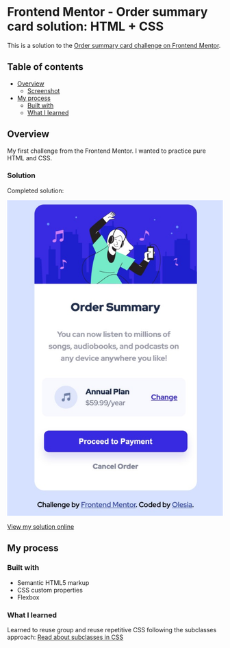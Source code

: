 # Frontend Mentor - Order summary card solution: HTML + CSS

This is a solution to the [Order summary card challenge on Frontend Mentor](https://www.frontendmentor.io/challenges/order-summary-component-QlPmajDUj).

## Table of contents

- [Overview](#overview)
  - [Screenshot](#Screenshot)
- [My process](#my-process)
  - [Built with](#built-with)
  - [What I learned](#what-i-learned)

## Overview

My first challenge from the Frontend Mentor.
I wanted to practice pure HTML and CSS.

### Solution

Completed solution:

![](./my-solution.jpeg)

[View my solution online](https://olesiamartushkanova.github.io/order-summary-component/)

## My process

### Built with

- Semantic HTML5 markup
- CSS custom properties
- Flexbox

### What I learned

Learned to reuse group and reuse repetitive CSS following the subclasses approach:
[Read about subclasses in CSS](https://medium.com/insider-inc-engineering/delightful-ways-to-write-reusable-css-using-subclasses-903e90c9cf87)
